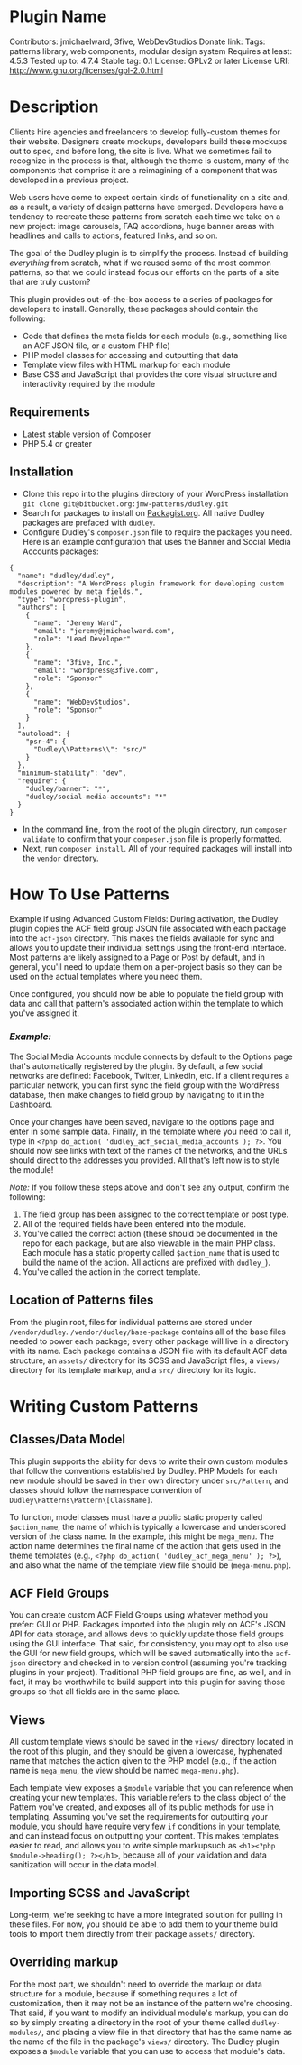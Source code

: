 # Plugin Name
Contributors: jmichaelward, 3five, WebDevStudios
Donate link: 
Tags: patterns library, web components, modular design system
Requires at least: 4.5.3
Tested up to: 4.7.4
Stable tag: 0.1
License: GPLv2 or later
License URI: http://www.gnu.org/licenses/gpl-2.0.html

# Description
Clients hire agencies and freelancers to develop fully-custom
themes for their website. Designers create mockups, developers build
these mockups out to spec, and before long, the site is live. What we
sometimes fail to recognize in the process is that, although the theme
is custom, many of the components that comprise it are a reimagining of
a component that was developed in a previous project.

Web users have come to expect certain kinds of functionality on a site
and, as a result, a variety of design patterns have emerged. Developers
have a tendency to recreate these patterns from scratch each time we
take on a new project: image carousels, FAQ accordions, huge banner
areas with headlines and calls to actions, featured links, and so on.

The goal of the Dudley plugin is to simplify the process. Instead of
building *everything* from scratch, what if we reused some of the most
common patterns, so that we could instead focus our efforts on the parts
of a site that are truly custom?

This plugin provides out-of-the-box access to a series of packages for
developers to install. Generally, these packages should contain the
following:
- Code that defines the meta fields for each module (e.g., something like an
ACF JSON file, or a custom PHP file)
- PHP model classes for accessing and outputting that data
- Template view files with HTML markup for each module
- Base CSS and JavaScript that provides the core visual structure and
interactivity required by the module

## Requirements
- Latest stable version of Composer
- PHP 5.4 or greater

## Installation
- Clone this repo into the plugins directory of your WordPress installation `git clone git@bitbucket.org:jmw-patterns/dudley.git`
- Search for packages to install on [Packagist.org](https://packagist.org).
All native Dudley packages are prefaced with `dudley`.
- Configure Dudley's `composer.json` file to require the packages you need.
Here is an example configuration that uses the Banner and Social Media Accounts packages:
    
```
{
  "name": "dudley/dudley",
  "description": "A WordPress plugin framework for developing custom modules powered by meta fields.",
  "type": "wordpress-plugin",
  "authors": [
    {
      "name": "Jeremy Ward",
      "email": "jeremy@jmichaelward.com",
      "role": "Lead Developer"
    },
    {
      "name": "3five, Inc.",
      "email": "wordpress@3five.com",
      "role": "Sponsor"
    },
    {
      "name": "WebDevStudios",
      "role": "Sponsor"
    }
  ],
  "autoload": {
    "psr-4": {
      "Dudley\\Patterns\\": "src/"
    }
  },
  "minimum-stability": "dev",
  "require": {
    "dudley/banner": "*",
    "dudley/social-media-accounts": "*"
  }
}

```
- In the command line, from the root of the plugin directory, run `composer validate` to confirm that your `composer.json`
    file is properly formatted.
- Next, run `composer install`. All of your required packages will install into the `vendor` directory.
    
# How To Use Patterns
Example if using Advanced Custom Fields:
During activation, the Dudley plugin copies the ACF field group JSON file associated with each package into
the `acf-json` directory. This makes the fields available for sync and allows you to update their individual settings using
the front-end interface. Most patterns are likely assigned to a Page or Post by default, and in general, you'll need to update
them on a per-project basis so they can be used on the actual templates where you need them.

Once configured, you should now be able to populate the field group with data and call that pattern's associated action
within the template to which you've assigned it.

### _Example:_
The Social Media Accounts module connects by default to the Options page that's automatically registered by the plugin.
By default, a few social networks are defined: Facebook, Twitter, LinkedIn, etc. If a client requires a particular network,
you can first sync the field group with the WordPress database, then make changes to field group by navigating to it in the
Dashboard.

Once your changes have been saved, navigate to the options page and enter in some sample data. Finally, in the 
template where you need to call it, type in `<?php do_action( 'dudley_acf_social_media_accounts ); ?>`. You should now see
links with text of the names of the networks, and the URLs should direct to the addresses you provided. All that's
left now is to style the module!

_Note:_ If you follow these steps above and don't see any output, confirm the following:
1. The field group has been assigned to the correct template or post type.
2. All of the required fields have been entered into the module.
3. You've called the correct action (these should be documented in the repo for each package, but are also viewable
    in the main PHP class. Each module has a static property called `$action_name` that is used to build the name of 
    the action. All actions are prefixed with `dudley_`).
4. You've called the action in the correct template.

## Location of Patterns files
From the plugin root, files for individual patterns are stored under `/vendor/dudley`. `/vendor/dudley/base-package`
contains all of the base files needed to power each package; every other package will live in a directory with its name. 
Each package contains a JSON file with its default ACF data structure, an `assets/` directory for its SCSS and JavaScript
files, a `views/` directory for its template markup, and a `src/` directory for its logic.


# Writing Custom Patterns

## Classes/Data Model
This plugin supports the ability for devs to write their own custom modules that follow the conventions established
by Dudley. PHP Models for each new module should be saved in their own directory under `src/Pattern`,
and classes should follow the namespace convention of `Dudley\Patterns\Pattern\[ClassName]`.

To function, model classes must have a public static property called `$action_name`, the name of which is typically a
lowercase and underscored version of the class name. In the example, this might be `mega_menu`. The action name 
determines the final name of the action that gets used in the theme templates (e.g., `<?php do_action( 'dudley_acf_mega_menu' ); ?>`),
and also what the name of the template view file should be (`mega-menu.php`).

## ACF Field Groups
You can create custom ACF Field Groups using whatever method you prefer: GUI or PHP. Packages imported into the plugin rely
on ACF's JSON API for data storage, and allows devs to quickly update those field groups using the GUI interface. That said,
for consistency, you may opt to also use the GUI for new field groups, which will be saved automatically into the `acf-json`
directory and checked in to version control (assuming you're tracking plugins in your project). Traditional PHP field groups 
are fine, as well, and in fact, it may be worthwhile to build support into this plugin for saving those groups so that all
fields are in the same place. 

## Views
All custom template views should be saved in the `views/` directory located in the root of this plugin, and they should be 
given a lowercase, hyphenated name that matches the action given to the PHP model (e.g., if the action name is `mega_menu`, 
the view should be named `mega-menu.php`).

Each template view exposes a `$module` variable that you can reference when creating your new templates. This variable 
refers to the class object of the Pattern you've created, and exposes all of its public methods for use in templating. 
Assuming you've set the requirements for outputting your module, you should have require very few `if` conditions in 
your template, and can instead focus on outputting your content. This makes templates easier to read, and allows you 
to write simple markupsuch as `<h1><?php $module->heading(); ?></h1>`, because all of your validation and data 
sanitization will occur in the data model.

## Importing SCSS and JavaScript
Long-term, we're seeking to have a more integrated solution for pulling in these files. For now, you should be able to 
add them to your theme build tools to import them directly from their package `assets/` directory.

## Overriding markup
For the most part, we shouldn't need to override the markup or data structure for a module, because if something requires
a lot of customization, then it may not be an instance of the pattern we're choosing. That said, if you want to modify
an individual module's markup, you can do so by simply creating a directory in the root of your theme called
`dudley-modules/`, and placing a view file in that directory that has the same name as the name of the file in the
package's `views/` directory. The Dudley plugin exposes a `$module` variable that you can use to access that
module's data.
